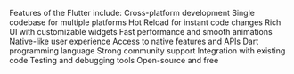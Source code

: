 Features of the Flutter include:
Cross-platform development
Single codebase for multiple platforms
Hot Reload for instant code changes
Rich UI with customizable widgets
Fast performance and smooth animations
Native-like user experience
Access to native features and APIs
Dart programming language
Strong community support
Integration with existing code
Testing and debugging tools
Open-source and free
